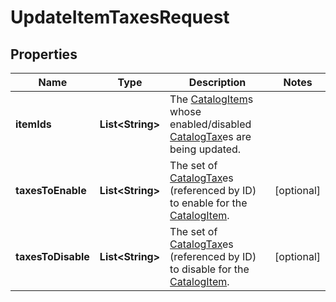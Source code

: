 
# UpdateItemTaxesRequest

## Properties
Name | Type | Description | Notes
------------ | ------------- | ------------- | -------------
**itemIds** | **List&lt;String&gt;** | The [CatalogItem](#type-catalogitem)s whose enabled/disabled [CatalogTax](#type-catalogtax)es are being updated. | 
**taxesToEnable** | **List&lt;String&gt;** | The set of [CatalogTax](#type-catalogtax)es (referenced by ID) to enable for the [CatalogItem](#type-catalogitem). |  [optional]
**taxesToDisable** | **List&lt;String&gt;** | The set of [CatalogTax](#type-catalogtax)es (referenced by ID) to disable for the [CatalogItem](#type-catalogitem). |  [optional]



